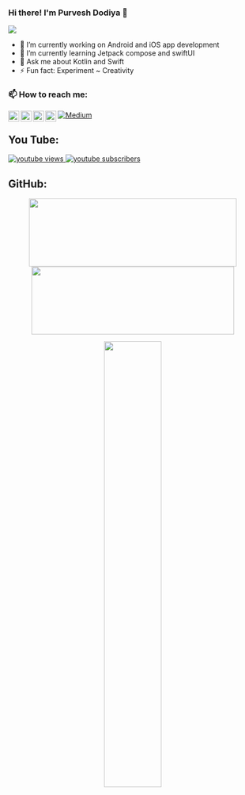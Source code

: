 ### Hi there! I'm Purvesh Dodiya 👋

![](https://komarev.com/ghpvc/?username=purvesh-d&color=blue&style=flat)

- 🔭 I’m currently working on Android and iOS app development
- 🌱 I’m currently learning Jetpack compose and swiftUI
- 💬 Ask me about Kotlin and Swift
- ⚡ Fun fact: Experiment ~ Creativity

### 📫 How to reach me:

<a href="https://github.com/purvesh-dodiya" target="_blank">
  <img align="left" alt="Purvesh Dodiya | Github" width="22px" src="https://raw.githubusercontent.com/peterthehan/peterthehan/master/assets/github.svg" />
</a>
<a href="https://twitter.com/Purvesh__Dodiya" target="_blank">
  <img align="left" alt="Purvesh Dodiya | Twitter" width="22px" src="https://raw.githubusercontent.com/peterthehan/peterthehan/master/assets/twitter.svg" />
</a>
<a href="https://www.linkedin.com/in/purveshdodiya" target="_blank">
  <img align="left" alt="Purvesh Dodiya" width="22px" src="https://raw.githubusercontent.com/peterthehan/peterthehan/master/assets/linkedin.svg" />
</a>
<a href="https://stackoverflow.com/users/15556864/purvesh-dodiya" target="_blank">
  <img align="left" alt="Purvesh Dodiya's StackOverflow" width="22px" src="https://upload.wikimedia.org/wikipedia/commons/e/ef/Stack_Overflow_icon.svg" />
</a>

<p><a href="https://purvesh-dodiya.medium.com" target="_blank"><img alt="Medium" src="https://img.shields.io/badge/medium-%2312100E.svg?&style=for-the-badge&logo=medium&logoColor=white" /></a>
</p>

## You Tube:

<a target="_blank" href="https://www.youtube.com/channel/UC5l0vGph53QqGX5PgG1yong">
 <img alt="youtube views" src="https://github-readme-youtube-stats.herokuapp.com/views/index.php?id=UC5l0vGph53QqGX5PgG1yong&key=AIzaSyBoMZ5UvdsPx9A7jfKyopsq0T_VLF0jjnU&label=Views&label=View+Count&style=for-the-badge&color=blue&labelColor=0b689d"/>
</a>
<a target="_blank" href="https://www.youtube.com/channel/UC5l0vGph53QqGX5PgG1yong">
 <img alt="youtube subscribers" src="https://github-readme-youtube-stats.herokuapp.com/subscribers/index.php?id=UC5l0vGph53QqGX5PgG1yong&key=AIzaSyBoMZ5UvdsPx9A7jfKyopsq0T_VLF0jjnU&label=Subscribers&style=for-the-badge&color=red&labelColor=ce4630"/>
</a>


## GitHub:

<div>
 <div align="center"">
<img height="137px" width="420px" src="https://github-readme-stats.vercel.app/api?username=purvesh-d&hide_title=false&hide_border=true&show_icons=true&include_all_commits=true&count_private=true&line_height=21&text_color=000&icon_color=000&bg_color=0,ea6161,ffc64d,fffc4d,52fa5a&theme=graywhite" />
<img height="137px" width="410px" src="https://github-readme-stats.vercel.app/api/top-langs/?username=purvesh-d&hide=html&hide_title=false&hide_border=true&layout=compact&langs_count=6&exclude_repo=comp426,Redventures-Movie-Quotes&text_color=000&icon_color=fff&bg_color=0,52fa5a,4dfcff,c64dff&theme=graywhite" />
</div>
<p align="center">
  <a href="https://github.com/Purvesh-Dodiya"><span>
    <img width="48%" src="https://github-readme-streak-stats.herokuapp.com/?user=purvesh-d&theme=neon-palenight" />
    </span></a>
</p>
</div>
